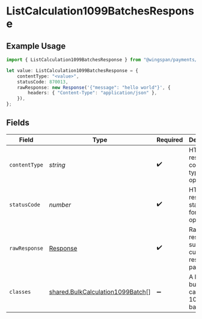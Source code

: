 # ListCalculation1099BatchesResponse

## Example Usage

```typescript
import { ListCalculation1099BatchesResponse } from "@wingspan/payments/sdk/models/operations";

let value: ListCalculation1099BatchesResponse = {
    contentType: "<value>",
    statusCode: 870013,
    rawResponse: new Response('{"message": "hello world"}', {
        headers: { "Content-Type": "application/json" },
    }),
};
```

## Fields

| Field                                                                                       | Type                                                                                        | Required                                                                                    | Description                                                                                 |
| ------------------------------------------------------------------------------------------- | ------------------------------------------------------------------------------------------- | ------------------------------------------------------------------------------------------- | ------------------------------------------------------------------------------------------- |
| `contentType`                                                                               | *string*                                                                                    | :heavy_check_mark:                                                                          | HTTP response content type for this operation                                               |
| `statusCode`                                                                                | *number*                                                                                    | :heavy_check_mark:                                                                          | HTTP response status code for this operation                                                |
| `rawResponse`                                                                               | [Response](https://developer.mozilla.org/en-US/docs/Web/API/Response)                       | :heavy_check_mark:                                                                          | Raw HTTP response; suitable for custom response parsing                                     |
| `classes`                                                                                   | [shared.BulkCalculation1099Batch](../../../sdk/models/shared/bulkcalculation1099batch.md)[] | :heavy_minus_sign:                                                                          | A list of bulk calculation 1099 batches                                                     |